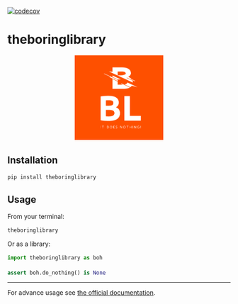 [![codecov](https://codecov.io/gh/stefanondisponibile/theboringlibrary/branch/develop/graph/badge.svg?token=8VHJ01UKLX)](https://codecov.io/gh/stefanondisponibile/theboringlibrary)

# theboringlibrary

<p align="center">
  <a href="https://stefanofrassetto.com/theboringlibrary"><img width="200px" src="docs/img/rb.png" alt="TheBoringLibrary"></a>
</p>


## Installation

```bash
pip install theboringlibrary
```

## Usage

From your terminal:

```bash
theboringlibrary
```

Or as a library:

```python
import theboringlibrary as boh

assert boh.do_nothing() is None
```

---

For advance usage see [the official documentation](https://stefanondisponibile.github.io/theboringlibrary/).

